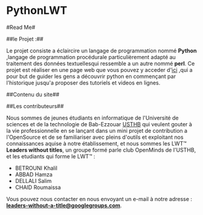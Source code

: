 PythonLWT
=========
#Read Me#

##le Projet :##

Le projet consiste a éclaircire un langage de programmation nommé **Python** ,langage de programmation procédurale particulièrement  adapté au
 traitement des données textuellesqui ressemble a un autre nommé **perl**.
Ce projet est réaliser en une page web que vous pouvez y acceder d'[ici](www.notre_site_doit_apparaitre_ici.je_sais_pas) ,qui a pour but de guider
les gens a découvrir python en commençant par l'historique jusqu'a proposer des tutoriels et videos en lignes.


##Contenu du site##








##Les contributeurs##

Nous sommes de jeunes étudiants en informatique de l'Université de sciences et de la technologie de Bab-Ezzouar [USTHB](www.usthb.dz) qui veulent gouter à la
vie professionnelle en se lançant dans un mini projet de contribution a l'OpenSource et de se familiariser avec pleins d'outils et exploitant nos connaissances 
aquise à notre établissement, et nous sommes les LWT™ **Leaders without titles**, un groupe formé parle club OpenMinds de l'USTHB, et les etudiants qui forme
le LWT™ :
* BETROUNI Khalil 
* ABBAD Hamza     
* DELLALI Salim   
* CHAID Roumaissa 

Vous pouvez nous contacter en nous envoyant un e-mail à notre adresse : **leaders-without-a-title@googlegroups.com**.
